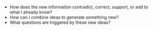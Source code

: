 - How does the new information contradict, correct, support, or add to what I already know? 
- How can I combine ideas to generate something new? 
- What questions are triggered by these new ideas?
